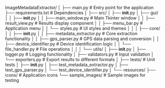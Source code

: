 ImageMetadataExtractor/
│
├── main.py                  # Entry point for the application
├── requirements.txt         # Dependencies
│
├── src/
│   ├── __init__.py
│   ├── gui/
│   │   ├── __init__.py
│   │   ├── main_window.py   # Main Tkinter window
│   │   ├── result_view.py   # Results display component
│   │   ├── menu_bar.py      # Application menu
│   │   └── styles.py        # UI styles and themes
│   │
│   ├── core/
│   │   ├── __init__.py
│   │   ├── metadata_extractor.py  # Core extraction functionality
│   │   ├── gps_parser.py          # GPS data parsing and conversion
│   │   ├── device_identifier.py   # Device identification logic
│   │   └── file_handler.py        # File operations
│   │
│   └── utils/
│       ├── __init__.py
│       ├── logger.py        # Logging functionality
│       ├── validators.py    # Input validation
│       └── exporters.py     # Export results to different formats
│
├── tests/                   # Unit tests
│   ├── __init__.py
│   ├── test_metadata_extractor.py
│   ├── test_gps_parser.py
│   └── test_device_identifier.py
│
└── resources/
    ├── icons/              # Application icons
    └── sample_images/      # Sample images for testing